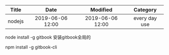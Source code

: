 | Title                | Date             | Modified         | Category          |
|:--------------------:|:----------------:|:----------------:|:-----------------:|
|   nodejs           | 2019-06-06 12:00 | 2019-06-06 12:00 | every day use            |




node install -g gitbook  安装gitbook全局的

npm install -g gitbook-cli
